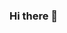 ### Hi there 👋

<!--
**xiaoyucshijie/xiaoyucshijie** is a ✨ _special_ ✨ repository because its `README.md` (this file) appears on your GitHub profile.

Here are some ideas to get you started:

- 🔭 I’m currently working on ...
- 🌱 I’m currently learning ...
- 👯 I’m looking to collaborate on ...
- 🤔 I’m looking for help with ...
- 💬 Ask me about ...
- 📫 How to reach me: ...
- 😄 Pronouns: ...
- ⚡ Fun fact: ...
![xiaoyucshijie's Most used languages](https://github-readme-stats.vercel.app/api/top-langs?username=xiaoyucshijie GitHub ID&show_icons=true&count_private=true&theme=gotham)
[![xiaoyucshijie's GitHub stats](https://github-readme-stats.vercel.app/api?username=xiaoyucshijie GitHub ID)](https://github.com/anuraghazra/github-readme-stats)
-->

